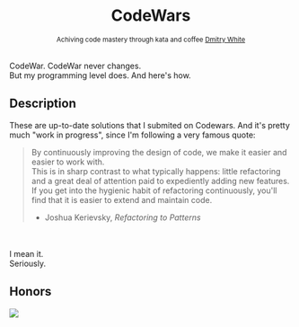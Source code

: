 <h1 align="center">CodeWars</h1>

<div align="center">
  <sub>Achiving code mastery through kata and coffee
  <a href="https://github.com/Dmitry-White">Dmitry White</a>
  </a>
</div>

<br/>

CodeWar. CodeWar never changes. </br>
But my programming level does. And here's how.


## Description

These are up-to-date solutions that I submited on Codewars. And it's pretty much "work in progress", since I'm following a very famous quote: </br>
> By continuously improving the design of code, we make it easier and easier to work with. </br>
> This is in sharp contrast to what typically happens: little refactoring and a great deal of attention paid to expediently adding new features.</br>
> If you get into the hygienic habit of refactoring continuously, you'll find that it is easier to extend and maintain code.</br>
> - Joshua Kerievsky, *Refactoring to Patterns*</br>
</br>
</br>
I mean it.</br>
Seriously.




## Honors
<a href="https://www.codewars.com/users/Dmitry-White" target="_blank"><img src="https://www.codewars.com/users/Dmitry-White/badges/large"></a>